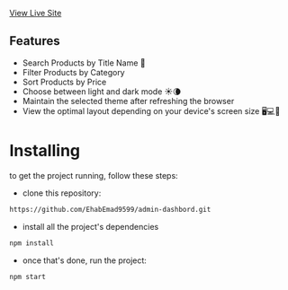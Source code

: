
[View Live Site](https://admin-dashbord21.netlify.app/)

## Features
- Search Products by Title Name 🧐
- Filter Products by Category
- Sort Products by Price
- Choose between light and dark mode ☀️🌘
- Maintain the selected theme after refreshing the browser 
- View the optimal layout depending on your device's screen size 🖥💻📱


# Installing
to get the project running, follow these steps:

- clone this repository:

```html
https://github.com/EhabEmad9599/admin-dashbord.git
```
- install all the project's dependencies
``` html
npm install
```
- once  that's done, run the project:

```html
npm start
```
